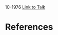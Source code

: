 

10-1976
[Link to Talk](https://www.churchofjesuschrist.org/study/general-conference/1976/10/sunday-morning-session?lang=eng)



# References
